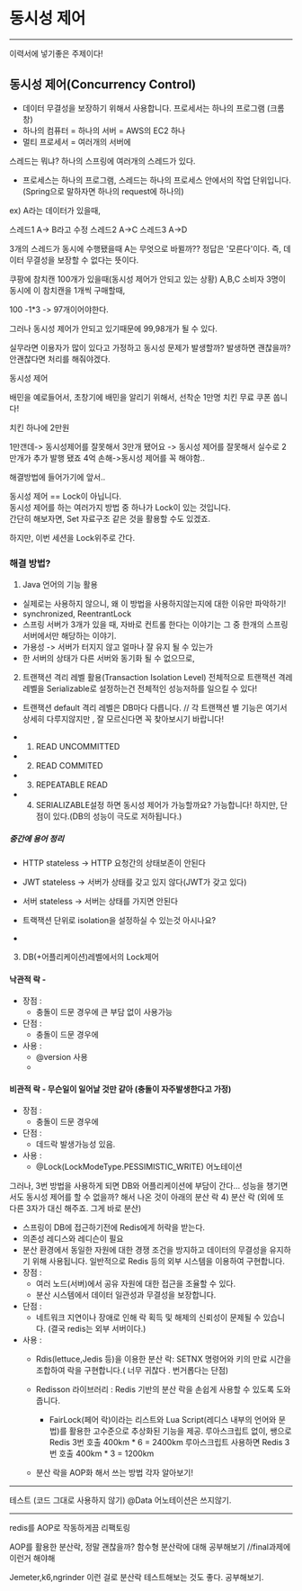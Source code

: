 # 동시성 제어

---

이력서에 넣기좋은 주제이다!

## 동시성 제어(Concurrency Control)
- 데이터 무결성을 보장하기 위해서 사용합니다.
프로세서는 하나의 프로그램 (크롬 창)
- 하나의 컴퓨터 = 하나의 서버 = AWS의 EC2 하나
- 멀티 프로세서 = 여러개의 서버에

스레드는 뭐냐?
하나의 스프링에 여러개의 스레드가 있다.
- 프로세스는 하나의 프로그램, 스레드는 하나의 프로세스 안에서의 작업 단위입니다.
(Spring으로 말하자면 하나의 request에 하나의)

ex)
A라는 데이터가 있을때,

스레드1
A-> B라고 수정
스레드2
A->C
스레드3
A->D

3개의 스레드가 동시에 수행됐을때 A는 무엇으로 바뀔까?? 
정답은 '모른다'이다. 즉, 데이터 무결성을 보장할 수 없다는 뜻이다.

쿠팡에 참치캔 100개가 있을때(동시성 제어가 안되고 있는 상황)
A,B,C 소비자 3명이 동시에 이 참치캔을 1개씩 구매할때,

100 -1*3 -> 97개이어야한다.

그러나 동시성 제어가 안되고 있기때문에 99,98개가 될 수 있다.

실무라면 이용자가 많이 있다고 가정하고 
동시성 문제가 발생할까? 발생하면 괜찮을까? 안괜찮다면 처리를 해줘야겠다.

동시성 제어

배민을 예로들어서,
초창기에 배민을 알리기 위해서,
선착순 1만명 치킨 무료 쿠폰 쏩니다!

치킨 하나에 2만원

1만갠데-> 동시성제어를 잘못해서 3만개 됐어요 -> 동시성 제어를 잘못해서 실수로 2만개가 추가 발행 됐죠 
4억 손해->동시성 제어를 꼭 해야함..

해결방법에 들어가기에 앞서..

동시성 제어 == Lock이 아닙니다.  
동시성 제어를 하는 여러가지 방법 중 하나가 Lock이 있는 것입니다.  
간단히 해보자면, Set 자료구조 같은 것을 활용할 수도 있겠죠.   

하지만, 이번 세션을 Lock위주로 간다.

### 해결 방법?
1) Java 언어의 기능 활용
- 실제로는 사용하지 않으니, 왜 이 방법을 사용하지않는지에 대한 이유만 파악하기!
- synchronized, ReentrantLock
- 스프링 서버가 3개가 있을 때, 자바로 컨트롤 한다는 이야기는 그 중 한개의 스프링 서버에서만 해당하는 이야기.
- 가용성 -> 서버가 터지지 않고 얼마나 잘 유지 될 수 있는가
- 한 서버의 상태가 다른 서버와 동기화 될 수 없으므로, 
2) 트랜잭션 격리 레벨 활용(Transaction Isolation Level) 전체적으로 트랜잭션 격레 레벨을 Serializable로 설정하는건 전체적인 성능저하를 일으킬 수 있다!
- 트랜잭션 default 격리 레벨은 DB마다 다릅니다. // 각 트랜잭션 별 기능은 여기서 상세히 다루지않지만 , 잘 모르신다면 꼭 찾아보시기 바랍니다!

- 1) READ UNCOMMITTED
- 2) READ COMMITED
- 3) REPEATABLE READ 
- 4) SERIALIZABLE설정 하면 동시성 제어가 가능할까요? 가능합니다! 하지만, 단점이 있다.(DB의 성능이 극도로 저하됩니다.)


##### 중간에 용어 정리
- HTTP stateless -> HTTP 요청간의 상태보존이 안된다
- JWT stateless -> 서버가 상태를 갖고 있지 않다(JWT가 갖고 있다)
- 서버 stateless -> 서버는 상태를 가지면 안된다

- 트랙잭션 단위로 isolation을 설정하실 수 있는것 아시나요?
- 
3) DB(+어플리케이션)레벨에서의 Lock제어 
#### 낙관적 락 - 
- 장점 : 
   - 충돌이 드문 경우에 큰 부담 없이 사용가능
- 단점 :
   - 충돌이 드문 경우에  
- 사용 :
    - @version 사용
    - 
#### 비관적 락 - 무슨일이 일어날 것만 같아 (충돌이 자주발생한다고 가정)
- 장점 :
    - 충돌이 드문 경우에
- 단점 :
    - 데드락 발생가능성 있음. 
- 사용 :
    - @Lock(LockModeType.PESSIMISTIC_WRITE) 어노테이션


그러나, 3번 방법을 사용하게 되면 DB와 어플리케이션에 부담이 간다...
성능을 챙기면서도 동시성 제어를 할 수 없을까? 해서 나온 것이 아래의 분산 락
4) 분산 락 (외에 또 다른 3자가 대신 해주죠. 그게 바로 분산)

- 스프링이 DB에 접근하기전에 Redis에게 허락을 받는다.
- 의존성 레디스와 레디슨이 필요
- 분산 환경에서 동일한 자원에 대한 경쟁 조건을 방지하고 데이터의 무결성을 유지하기 위해 사용됩니다. 일반적으로 Redis 등의 외부 시스템을 이용하여 구현합니다.
- 장점 :
    - 여러 노드(서버)에서 공유 자원에 대한 접근을 조율할 수 있다.
    - 분산 시스템에서 데이터 일관성과 무결성을 보장합니다.
- 단점 :
    - 네트워크 지연이나 장애로 인해 락 획득 및 해제의 신뢰성이 문제될 수 있습니다. (결국 redis는 외부 서버이다.)
- 사용 :
    - Rdis(lettuce,Jedis 등)을 이용한 분산 락: SETNX 명령어와 키의 만료 시간을 조합하여 락을 구현합니다.( 너무 귀찮다 . 번거롭다는 단점)
  
    - Redisson 라이브러리 : Redis 기반의 분산 락을 손쉽게 사용할 수 있도록 도와줍니다.
      - FairLock(페어 락)이라는 리스트와 Lua Script(레디스 내부의 언어와 문법)를 활용한 고수준으로 추상화된 기능을 제공.
        루아스크립트 없이, 쌩으로 Redis 3번 호출 400km * 6 = 2400km
        루아스크립트 사용하면 Redis 3번 호출 400km * 3 = 1200km  
    - 분산 락을 AOP화 해서 쓰는 방법 각자 알아보기!
    
--- 

테스트 (코드 그대로 사용하지 않기)
@Data 어노테이션은 쓰지않기.

---

redis를 AOP로 작동하게끔 리팩토링

AOP를 활용한 분산락, 정말 괜찮을까?
함수형 분산락에 대해 공부해보기 //final과제에 이런거 해야해

Jemeter,k6,ngrinder 이런 걸로 분산락 테스트해보는 것도 좋다. 공부해보기.
